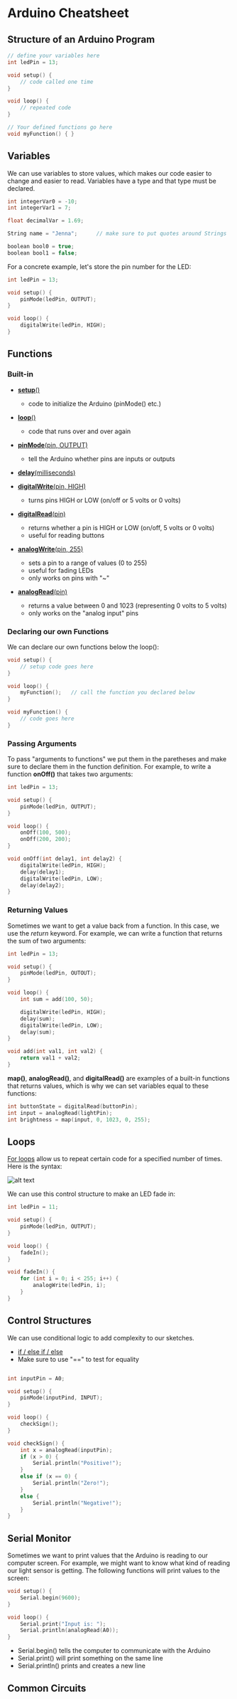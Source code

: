 # Arduino Cheatsheet

## Structure of an Arduino Program

```c++
// define your variables here
int ledPin = 13;

void setup() {
    // code called one time
}

void loop() {
    // repeated code
}

// Your defined functions go here 
void myFunction() { }
```

## Variables
We can use variables to store values, which makes our code easier to change and easier to read. Variables have a type and that type must be declared.

```c++
int integerVar0 = -10;
int integerVar1 = 7;

float decimalVar = 1.69;

String name = "Jenna";      // make sure to put quotes around Strings

boolean bool0 = true;
boolean bool1 = false;
```

For a concrete example, let's store the pin number for the LED:

```c++
int ledPin = 13;

void setup() {
    pinMode(ledPin, OUTPUT);
}

void loop() {
    digitalWrite(ledPin, HIGH);
}
```


## Functions

### Built-in 
* [**setup**()](https://www.arduino.cc/en/Reference/Setup)  
    * code to initialize the Arduino (pinMode() etc.)
* [**loop**()](https://www.arduino.cc/en/Reference/Loop)  
    * code that runs over and over again
* [**pinMode**(pin, OUTPUT)](https://www.arduino.cc/en/Reference/PinMode)  
    * tell the Arduino whether pins are inputs or outputs
* [**delay**(milliseconds)](https://www.arduino.cc/en/Reference/Delay)  

* [**digitalWrite**(pin, HIGH)](https://www.arduino.cc/en/Reference/DigitalWrite)  
    * turns pins HIGH or LOW (on/off or 5 volts or 0 volts)
* [**digitalRead**(pin)](https://www.arduino.cc/en/Reference/DigitalRead)  
    * returns whether a pin is HIGH or LOW (on/off, 5 volts or 0 volts)
    * useful for reading buttons
* [**analogWrite**(pin, 255)](https://www.arduino.cc/en/Reference/AnalogWrite)
    * sets a pin to a range of values (0 to 255)
    * useful for fading LEDs
    * only works on pins with "~"
* [**analogRead**(pin)](https://www.arduino.cc/en/Reference/AnalogRead)
    * returns a value between 0 and 1023 (representing 0 volts to 5 volts)
    * only works on the "analog input" pins

### Declaring our own Functions
We can declare our own functions below the loop():

```c++
void setup() {
    // setup code goes here
}

void loop() {
    myFunction();   // call the function you declared below
}

void myFunction() {
    // code goes here
}
```


### Passing Arguments
To pass "arguments to functions" we put them in the paretheses and make sure to declare them in the function definition. For example, to write a function **onOff()** that takes two arguments:

```c++
int ledPin = 13;

void setup() {
    pinMode(ledPin, OUTPUT);
}

void loop() {
    onOff(100, 500); 
    onOff(200, 200);
}

void onOff(int delay1, int delay2) {
    digitalWrite(ledPin, HIGH);
    delay(delay1);
    digitalWrite(ledPin, LOW);
    delay(delay2);
}
```

### Returning Values
Sometimes we want to get a value back from a function. In this case, we use the *return* keyword. For example, we can write a function that returns the sum of two arguments:

```c++
int ledPin = 13;

void setup() {
    pinMode(ledPin, OUTOUT);
}

void loop() {
    int sum = add(100, 50);

    digitalWrite(ledPin, HIGH);
    delay(sum);
    digitalWrite(ledPin, LOW);
    delay(sum);
}

void add(int val1, int val2) {
    return val1 + val2;
}
```

**map()**, **analogRead()**, and **digitalRead()** are examples of a built-in functions that returns values, which is why we can set variables equal to these functions:

```c++
int buttonState = digitalRead(buttonPin);
int input = analogRead(lightPin);
int brightness = map(input, 0, 1023, 0, 255);
```

## Loops
[For loops](https://www.arduino.cc/en/Reference/For) allow us to repeat certain code for a specified number of times. Here is the syntax:

![alt text](https://www.arduino.cc/en/uploads/Reference/ForLoopIllustrated.png)

We can use this control structure to make an LED fade in:

```c++
int ledPin = 11;

void setup() {
    pinMode(ledPin, OUTPUT);
}

void loop() {
    fadeIn();
}

void fadeIn() {
    for (int i = 0; i < 255; i++) {
        analogWrite(ledPin, i);
    }
}
```

## Control Structures
We can use conditional logic to add complexity to our sketches.
* [if / else if / else](https://www.arduino.cc/en/Reference/Else)
* Make sure to use "==" to test for equality

```c++

int inputPin = A0;

void setup() {
    pinMode(inputPind, INPUT);
}

void loop() {
    checkSign();
}

void checkSign() {
    int x = analogRead(inputPin);
    if (x > 0) {
        Serial.println("Positive!");
    }
    else if (x == 0) {
        Serial.println("Zero!");
    }
    else {
        Serial.println("Negative!");
    }
}
```

## Serial Monitor
Sometimes we want to print values that the Arduino is reading to our computer screen. For example, we might want to know what kind of reading our light sensor is getting. The following functions will print values to the screen:

```c++
void setup() {
    Serial.begin(9600);
}

void loop() {
    Serial.print("Input is: ");
    Serial.println(analogRead(A0));
}
```

* Serial.begin() tells the computer to communicate with the Arduino
* Serial.print() will print something on the same line
* Serial.println() prints and creates a new line

## Common Circuits


